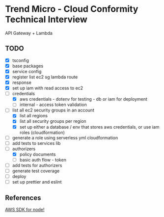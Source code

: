 # Trend Micro - Cloud Conformity Technical Interview
API Gateway + Lambda


## TODO
- [x] tsconfig
- [x] base packages
- [x] service config
- [x] register list ec2 sg lambda route
- [x] response
- [x] set up iam with read access to ec2
- [ ] credentials
    - [x] aws credentials - dotenv for testing - db or iam for deployment
    - [ ] internal - access token validation
- [ ] list all ec2 security groups in an account
    - [x] list all regions
    - [x] list all security groups per region
    - [x] set up either a database / env that stores aws credentials, or use iam roles (cloudformation)
- [ ] generate a role using serverless yml cloudformation
- [ ] add tests to services lib
- [ ] authorizers
    - [x] policy documents
    - [ ] basic auth flow - token
- [ ] add tests for authorizers
- [ ] generate test coverage
- [ ] deploy
- [ ] set up prettier and eslint

## References
[AWS SDK for node!](https://docs.amazonaws.cn/en_us/sdk-for-javascript/v2/developer-guide/getting-started-nodejs.html)